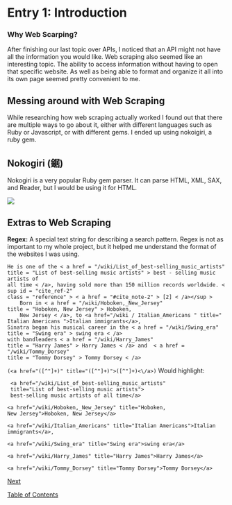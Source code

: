# Entry 1: Introduction
### Why Web Scarping? 

   After finishing our last topic over APIs, I noticed that an API might not have all the information you would like. Web scraping also seemed like an interesting topic. The ability to access information without having to open that specific website. As well as being able to format and organize it all into its own page seemed pretty convenient to me.

## Messing around with Web Scraping

   While researching how web scraping actually worked I found out that there are multiple ways to go about it, either with different languages such as Ruby or Javascript, or with different gems. I ended up using nokoigiri, a ruby gem.

## Nokogiri (鋸)

   Nokogiri is a very popular Ruby gem parser. It can parse HTML, XML, SAX, and Reader, but I would be using it for HTML.

<img src="../images/nokoigiri.png"/>

## Extras to Web Scraping

**Regex:** A special text string for describing a search pattern.
   Regex is not as important to my whole project, but it helped me understand the format of the websites I was using.

```
He is one of the < a href = "/wiki/List_of_best-selling_music_artists"
title = "List of best-selling music artists" > best - selling music artists of
all time < /a>, having sold more than 150 million records worldwide. < sup id = "cite_ref-2"
class = "reference" > < a href = "#cite_note-2" > [2] < /a></sup >
    Born in < a href = "/wiki/Hoboken,_New_Jersey"
title = "Hoboken, New Jersey" > Hoboken,
    New Jersey < /a>, to <a href="/wiki / Italian_Americans " title="
Italian Americans ">Italian immigrants</a>, 
Sinatra began his musical career in the < a href = "/wiki/Swing_era"
title = "Swing era" > swing era < /a> 
with bandleaders < a href = "/wiki/Harry_James"
title = "Harry James" > Harry James < /a> and  < a href = "/wiki/Tommy_Dorsey"
title = "Tommy Dorsey" > Tommy Dorsey < /a>
```
`(<a href="([^"]+)" title="([^"]+)">([^"]+)<\/a>)` Would highlight: 
```
 <a href="/wiki/List_of_best-selling_music_artists" 
 title="List of best-selling music artists">
 best-selling music artists of all time</a>
```
```
<a href="/wiki/Hoboken,_New_Jersey" title="Hoboken, 
New Jersey">Hoboken, New Jersey</a>
```
```
<a href="/wiki/Italian_Americans" title="Italian Americans">Italian immigrants</a>, 
```
```
<a href="/wiki/Swing_era" title="Swing era">swing era</a>
```
```
<a href="/wiki/Harry_James" title="Harry James">Harry James</a>
```
```
<a href="/wiki/Tommy_Dorsey" title="Tommy Dorsey">Tommy Dorsey</a>
```

[Next](/entry-2.md)

[Table of Contents](../README.md)
